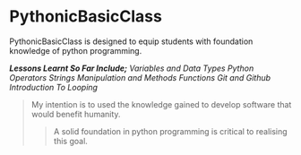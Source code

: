 
# PythonicBasicClass

PythonicBasicClass is designed to equip students with foundation knowledge of python programming.

***Lessons Learnt So Far Include;***
*Variables and Data Types*
*Python Operators*
*Strings Manipulation and Methods*
*Functions*
*Git and Github*
*Introduction To Looping*

> My intention is to used the knowledge gained to develop software that would benefit humanity.
>
>> A solid foundation in python programming is critical to realising this goal.




